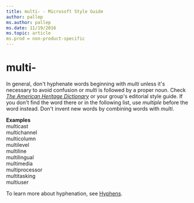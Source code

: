 ```yaml
---
title: multi- - Microsoft Style Guide
author: pallep
ms.author: pallep
ms.date: 11/19/2016
ms.topic: article
ms.prod = non-product-specific
---
```


# multi-

In general, don't hyphenate words beginning with *multi* unless it's necessary to avoid confusion or *multi* is followed by a proper noun. Check [*The American Heritage Dictionary*](https://ahdictionary.com/) or your group's editorial style guide. If you don't find the word there or in the following list, use *multiple* before the word instead. Don't invent new words by combining words with *multi*.

**Examples**<br />multicast <br />multichannel <br />multicolumn <br />multilevel <br />multiline <br />multilingual <br />multimedia <br />multiprocessor <br />multitasking <br />multiuser

To learn more about hyphenation, see [Hyphens](/style-guide/punctuation/dashes-hyphens/hyphens).
